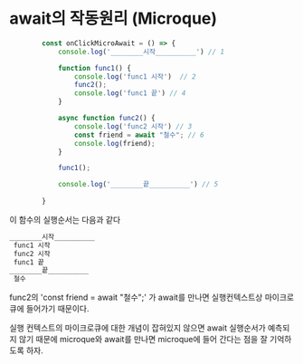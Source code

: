 # await의 작동원리 (Microque)


``` js
        const onClickMicroAwait = () => {
            console.log('________시작__________') // 1

            function func1() {
                console.log('func1 시작')  // 2
                func2();
                console.log('func1 끝') // 4
            }

            async function func2() {
                console.log('func2 시작') // 3
                const friend = await "철수"; // 6
                console.log(friend);
            }

            func1();

            console.log('________끝__________') // 5
            
        }

```
이 함수의 실행순서는 다음과 같다 
```js
________시작__________
 func1 시작
 func2 시작
 func1 끝
________끝__________
 철수
```

func2의  'const friend = await "철수";' 가 await를 만나면 실행컨텍스트상 마이크로 큐에 들어가기 때문이다.

실행 컨텍스트의 마이크로큐에 대한 개념이 잡혀있지 않으면 
await 실행순서가 예측되지 않기 때문에 
microque와  await를 만나면 microque에 들어 간다는 점을 잘 기억하도록 하자. 